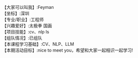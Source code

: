 【大家可以叫我】:Feyman     
【坐标】:深圳           
【专业/职业】:工程师                 
【兴趣爱好】:太极拳 国画                    
【项目技能】:cv、nlp ls              
【组队情况】:已组队                
【本课程学习基础】:CV、NLP、LLM                  
【本期活动目标】:nice to meet you，希望和大家一起相识一起学习!     
